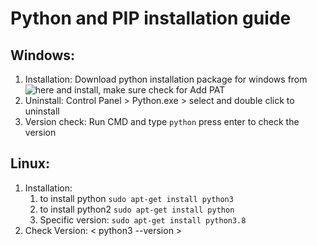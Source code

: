 # Python and PIP installation guide
## Windows:
  1. Installation: Download python installation package for windows from ![here](https://www.python.org/downloads/windows/) and install, make sure check for Add PAT
  2. Uninstall: Control Panel > Python.exe > select and double click to uninstall
  3. Version check: Run CMD and type `python` press enter to check the version
  
## Linux: 
 1. Installation: 
    1. to install python `sudo apt-get install python3` 
    2. to install python2 `sudo apt-get install python`
    3. Specific version: `sudo apt-get install python3.8`
 2. Check Version:
     < python3 --version >
